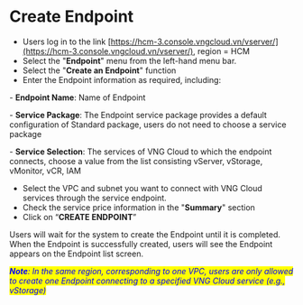 # Create Endpoint

* Users log in to the link [https://hcm-3.console.vngcloud.vn/vserver/](https://hcm-3.console.vngcloud.vn/vserver/), region = HCM
* Select the "**Endpoint**" menu from the left-hand menu bar.
* Select the "**Create an Endpoint**" function
* Enter the Endpoint information as required, including:

&#x20;  \- **Endpoint Name**: Name of Endpoint        &#x20;

&#x20;  \- **Service Package**: The Endpoint service package provides a default configuration of Standard package, users do not need to choose a service package

&#x20;  \- **Service Selection**: The services of VNG Cloud to which the endpoint connects, choose a value from the list consisting vServer, vStorage, vMonitor, vCR, IAM

* Select the VPC and subnet you want to connect with VNG Cloud services through the service endpoint.
* Check the service price information in the "**Summary**" section
* Click on “**CREATE ENDPOINT**”

Users will wait for the system to create the Endpoint until it is completed. When the Endpoint is successfully created, users will see the Endpoint appears on the Endpoint list screen.

_<mark style="color:blue;">**Note**</mark><mark style="color:blue;">: In the same region, corresponding to one VPC, users are only allowed to create one Endpoint connecting to a specified VNG Cloud service (e.g., vStorage)</mark>_
